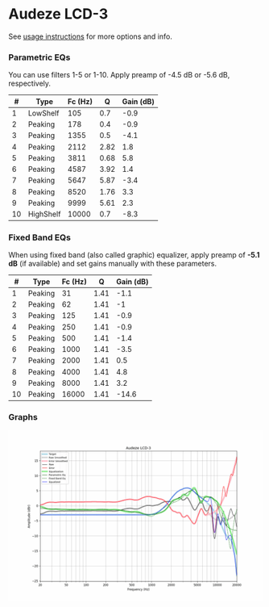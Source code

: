 # Audeze LCD-3
See [usage instructions](https://github.com/jaakkopasanen/AutoEq#usage) for more options and info.

### Parametric EQs
You can use filters 1-5 or 1-10. Apply preamp of -4.5 dB or -5.6 dB, respectively.

|   # | Type      |   Fc (Hz) |    Q |   Gain (dB) |
|-----|-----------|-----------|------|-------------|
|   1 | LowShelf  |       105 | 0.7  |        -0.9 |
|   2 | Peaking   |       178 | 0.4  |        -0.9 |
|   3 | Peaking   |      1355 | 0.5  |        -4.1 |
|   4 | Peaking   |      2112 | 2.82 |         1.8 |
|   5 | Peaking   |      3811 | 0.68 |         5.8 |
|   6 | Peaking   |      4587 | 3.92 |         1.4 |
|   7 | Peaking   |      5647 | 5.87 |        -3.4 |
|   8 | Peaking   |      8520 | 1.76 |         3.3 |
|   9 | Peaking   |      9999 | 5.61 |         2.3 |
|  10 | HighShelf |     10000 | 0.7  |        -8.3 |

### Fixed Band EQs
When using fixed band (also called graphic) equalizer, apply preamp of **-5.1 dB** (if available) and set gains manually with these parameters.

|   # | Type    |   Fc (Hz) |    Q |   Gain (dB) |
|-----|---------|-----------|------|-------------|
|   1 | Peaking |        31 | 1.41 |        -1.1 |
|   2 | Peaking |        62 | 1.41 |        -1   |
|   3 | Peaking |       125 | 1.41 |        -0.9 |
|   4 | Peaking |       250 | 1.41 |        -0.9 |
|   5 | Peaking |       500 | 1.41 |        -1.4 |
|   6 | Peaking |      1000 | 1.41 |        -3.5 |
|   7 | Peaking |      2000 | 1.41 |         0.5 |
|   8 | Peaking |      4000 | 1.41 |         4.8 |
|   9 | Peaking |      8000 | 1.41 |         3.2 |
|  10 | Peaking |     16000 | 1.41 |       -14.6 |

### Graphs
![](./Audeze%20LCD-3.png)
